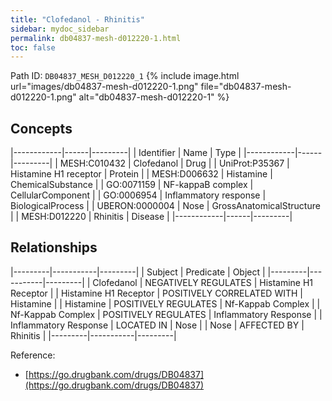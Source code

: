 ```yaml
---
title: "Clofedanol - Rhinitis"
sidebar: mydoc_sidebar
permalink: db04837-mesh-d012220-1.html
toc: false 
---
```



Path ID: `DB04837_MESH_D012220_1`
{% include image.html url="images/db04837-mesh-d012220-1.png" file="db04837-mesh-d012220-1.png" alt="db04837-mesh-d012220-1" %}

## Concepts

|------------|------|---------|
| Identifier | Name | Type    |
|------------|------|---------|
| MESH:C010432 | Clofedanol | Drug |
| UniProt:P35367 | Histamine H1 receptor | Protein |
| MESH:D006632 | Histamine | ChemicalSubstance |
| GO:0071159 | NF-kappaB complex | CellularComponent |
| GO:0006954 | Inflammatory response | BiologicalProcess |
| UBERON:0000004 | Nose | GrossAnatomicalStructure |
| MESH:D012220 | Rhinitis | Disease |
|------------|------|---------|

## Relationships

|---------|-----------|---------|
| Subject | Predicate | Object  |
|---------|-----------|---------|
| Clofedanol | NEGATIVELY REGULATES | Histamine H1 Receptor |
| Histamine H1 Receptor | POSITIVELY CORRELATED WITH | Histamine |
| Histamine | POSITIVELY REGULATES | Nf-Kappab Complex |
| Nf-Kappab Complex | POSITIVELY REGULATES | Inflammatory Response |
| Inflammatory Response | LOCATED IN | Nose |
| Nose | AFFECTED BY | Rhinitis |
|---------|-----------|---------|

Reference: 
  - [https://go.drugbank.com/drugs/DB04837](https://go.drugbank.com/drugs/DB04837)
